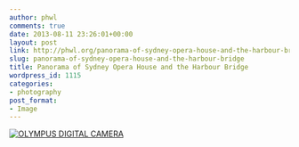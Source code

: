 ```yaml
---
author: phwl
comments: true
date: 2013-08-11 23:26:01+00:00
layout: post
link: http://phwl.org/panorama-of-sydney-opera-house-and-the-harbour-bridge/
slug: panorama-of-sydney-opera-house-and-the-harbour-bridge
title: Panorama of Sydney Opera House and the Harbour Bridge
wordpress_id: 1115
categories:
- photography
post_format:
- Image
---
```


[![OLYMPUS DIGITAL CAMERA](http://www.phwl.org/wp-content/uploads/2013/08/hbridge-pano05082013-1024x401.jpg)](http://www.phwl.org/wp-content/uploads/2013/08/hbridge-pano05082013.jpg)
